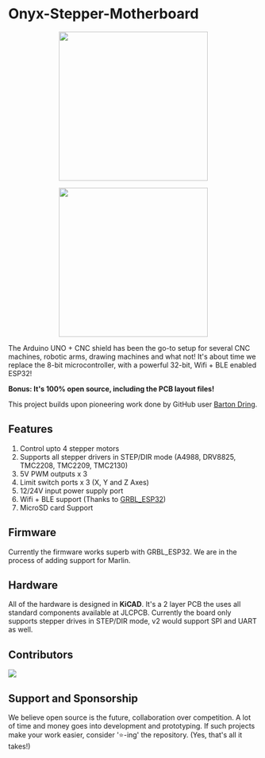 # Onyx-Stepper-Motherboard

<p align="center">
<img src="https://raw.githubusercontent.com/CuriousMotor/Onyx-Stepper-Motherboard/main/Pictures/onyx_front_render.PNG" width="300" >
</p>
<p align="center">
<img src="https://raw.githubusercontent.com/CuriousMotor/Onyx-Stepper-Motherboard/main/Pictures/Onyx_prototype.jpg" width="300" >
</p>

The Arduino UNO + CNC shield has been the go-to setup for several CNC machines, robotic arms, drawing machines and what not! It's about time we replace the 8-bit microcontroller, with a powerful 32-bit, Wifi + BLE enabled ESP32!

**Bonus: It's 100% open source, including the PCB layout files!**

This project builds upon pioneering work done by GitHub user [Barton Dring](https://github.com/bdring).

## Features

1. Control upto 4 stepper motors
2. Supports all stepper drivers in STEP/DIR mode (A4988, DRV8825, TMC2208, TMC2209, TMC2130)
3. 5V PWM outputs x 3
4. Limit switch ports x 3 (X, Y and Z Axes)
5. 12/24V input power supply port
6. Wifi + BLE support (Thanks to [GRBL_ESP32](https://github.com/bdring/Grbl_Esp32))
7. MicroSD card Support

## Firmware

Currently the firmware works superb with GRBL_ESP32. We are in the process of adding support for Marlin.

## Hardware

All of the hardware is designed in **KiCAD**. It's a 2 layer PCB the uses all standard components available at JLCPCB. Currently the board only supports stepper drives in STEP/DIR mode, v2 would support SPI and UART as well.

## Contributors

<a href="https://github.com/CuriousMotor/Onyx-Stepper-Motherboard/graphs/contributors">
  <img src="https://contrib.rocks/image?repo=CuriousMotor/Onyx-Stepper-Motherboard" />
</a>


## Support and Sponsorship
We believe open source is the future, collaboration over competition. A lot of time and money goes into development and prototyping. If such projects make your work easier, consider '⭐-ing' the repository. (Yes, that's all it takes!)
